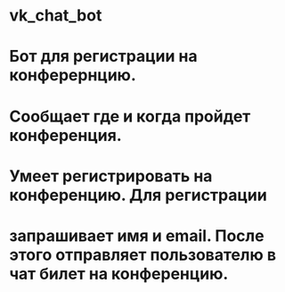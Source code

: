 # vk_chat_bot

# Бот для регистрации на конферернцию.
# Сообщает где и когда пройдет конференция.
# Умеет регистрировать на конференцию. Для регистрации
# запрашивает имя и email. После этого отправляет пользователю в чат билет на конференцию.

